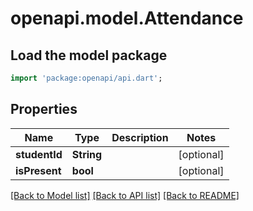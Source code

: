 # openapi.model.Attendance

## Load the model package
```dart
import 'package:openapi/api.dart';
```

## Properties
Name | Type | Description | Notes
------------ | ------------- | ------------- | -------------
**studentId** | **String** |  | [optional] 
**isPresent** | **bool** |  | [optional] 

[[Back to Model list]](../README.md#documentation-for-models) [[Back to API list]](../README.md#documentation-for-api-endpoints) [[Back to README]](../README.md)



